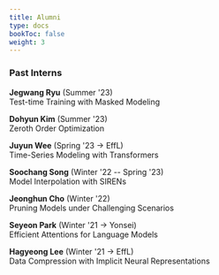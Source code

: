 ```yaml
---
title: Alumni
type: docs
bookToc: false
weight: 3
---
```


### **Past Interns**

**Jegwang Ryu** (Summer '23)  
Test-time Training with Masked Modeling  

**Dohyun Kim** (Summer '23)  
Zeroth Order Optimization  

**Juyun Wee** (Spring '23 → EffL)  
Time-Series Modeling with Transformers  

**Soochang Song** (Winter '22 -- Spring '23)  
Model Interpolation with SIRENs  

**Jeonghun Cho** (Winter '22)  
Pruning Models under Challenging Scenarios  

**Seyeon Park** (Winter '21 → Yonsei)  
Efficient Attentions for Language Models

**Hagyeong Lee** (Winter '21 → EffL)  
Data Compression with Implicit Neural Representations